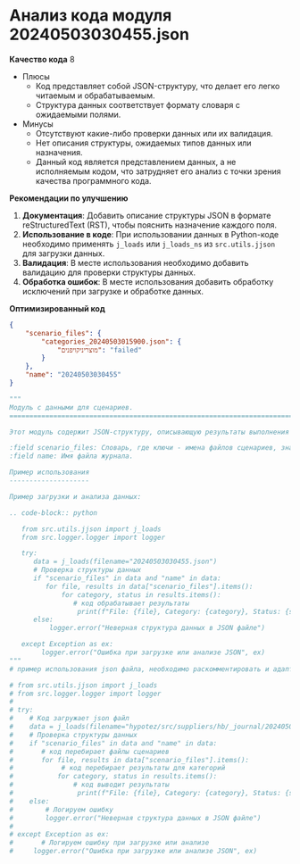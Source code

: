 # Анализ кода модуля 20240503030455.json

**Качество кода**
8
-  Плюсы
    - Код представляет собой JSON-структуру, что делает его легко читаемым и обрабатываемым.
    - Структура данных соответствует формату словаря с ожидаемыми полями.
-  Минусы
    - Отсутствуют какие-либо проверки данных или их валидация.
    - Нет описания структуры, ожидаемых типов данных или назначения.
    - Данный код является представлением данных, а не исполняемым кодом, что затрудняет его анализ с точки зрения качества программного кода.

**Рекомендации по улучшению**

1. **Документация**: Добавить описание структуры JSON в формате reStructuredText (RST), чтобы пояснить назначение каждого поля.
2. **Использование в коде**: При использовании данных в Python-коде необходимо применять `j_loads` или `j_loads_ns` из `src.utils.jjson` для загрузки данных.
3. **Валидация**: В месте использования необходимо добавить валидацию для проверки структуры данных.
4. **Обработка ошибок**: В месте использования добавить обработку исключений при загрузке и обработке данных.

**Оптимизированный код**

```json
{
    "scenario_files": {
        "categories_20240503015900.json": {
            "מוצריניקויפנים": "failed"
        }
    },
    "name": "20240503030455"
}
```

```python
"""
Модуль с данными для сценариев.
=========================================================================================

Этот модуль содержит JSON-структуру, описывающую результаты выполнения сценариев.

:field scenario_files: Словарь, где ключи - имена файлов сценариев, значения - словари с результатами.
:field name: Имя файла журнала.

Пример использования
--------------------

Пример загрузки и анализа данных:

.. code-block:: python

   from src.utils.jjson import j_loads
   from src.logger.logger import logger

   try:
      data = j_loads(filename="20240503030455.json")
      # Проверка структуры данных
      if "scenario_files" in data and "name" in data:
         for file, results in data["scenario_files"].items():
             for category, status in results.items():
                # код обрабатывает результаты
                 print(f"File: {file}, Category: {category}, Status: {status}")
      else:
          logger.error("Неверная структура данных в JSON файле")

   except Exception as ex:
        logger.error("Ошибка при загрузке или анализе JSON", ex)
"""
# пример использования json файла, необходимо раскомментировать и адаптировать под конкретный сценарий использования

# from src.utils.jjson import j_loads
# from src.logger.logger import logger
#
# try:
#    # Код загружает json файл
#    data = j_loads(filename="hypotez/src/suppliers/hb/_journal/20240503030455.json")
#    # Проверка структуры данных
#    if "scenario_files" in data and "name" in data:
#       # код перебирает файлы сценариев
#       for file, results in data["scenario_files"].items():
#            # код перебирает результаты для категорий
#           for category, status in results.items():
#               # код выводит результаты
#                print(f"File: {file}, Category: {category}, Status: {status}")
#    else:
#        # Логируем ошибку
#        logger.error("Неверная структура данных в JSON файле")
#
# except Exception as ex:
#       # Логируем ошибку при загрузке или анализе
#     logger.error("Ошибка при загрузке или анализе JSON", ex)

```